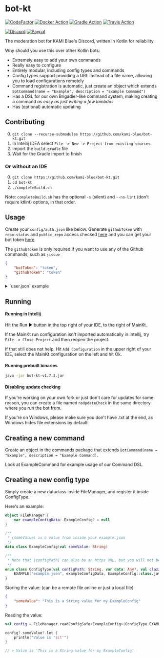 # bot-kt

[![CodeFactor](https://www.codefactor.io/repository/github/kami-blue/bot-kt/badge)](https://www.codefactor.io/repository/github/kami-blue/bot-kt)
[![Docker Action](https://img.shields.io/github/workflow/status/kami-blue/bot-kt/Docker?logo=docker)](https://github.com/orgs/kami-blue/packages/container/package/bot-kt)
[![Gradle Action](https://img.shields.io/github/workflow/status/kami-blue/bot-kt/Gradle?logo=github)](https://github.com/kami-blue/bot-kt/actions)
[![Travis Action](https://img.shields.io/travis/com/kami-blue/bot-kt?logo=travis)](https://travis-ci.com/github/kami-blue/bot-kt)

[![Discord](https://img.shields.io/discord/573954110454366214?logo=discord&logoColor=white)](https://kamiblue.org/discord)
[![Paypal](https://img.shields.io/badge/paypal-donate-red?color=169bd7&logo=paypal)](https://kamiblue.org/donate)


The moderation bot for KAMI Blue's Discord, written in Kotlin for reliability. 

Why should you use this over other Kotlin bots:
- Extremely easy to add your own commands
- Really easy to configure
- Entirely modular, including config types and commands
- Config types support providing a URL instead of a file name, allowing you to load configurations remotely
- Command registration is automatic, just create an object which extends `BotCommand(name = "Example", description = "Example Command")`
- Has a DSL for our own Brigadier-like command system, making creating a command *as easy as just writing a few lambdas*
- Has (optional) automatic updating

## Contributing

0. `git clone --recurse-submodules https://github.com/kami-blue/bot-kt.git`
1. In Intellij IDEA select `File -> New -> Project from existing sources`
3. Import the `build.gradle` file
4. Wait for the Gradle import to finish

### Or without an IDE

0. `git clone https://github.com/kami-blue/bot-kt.git`
1. `cd bot-kt`
2. `./completeBuild.sh`

Note: `completeBuild.sh` has the optional `-s` (silent) and `--no-lint` (don't require ktlint) options, in that order.

## Usage

Create your `config/auth.json` like below. Generate `githubToken` with `repo:status` and `public_repo` access checked [here](https://github.com/settings/tokens) and you can get your bot token [here](https://discord.com/developers/applications/BOT_ID_HERE/bot).

The `githubToken` is only required if you want to use any of the Github commands, such as `;issue`

```json
{
    "botToken": "token",
    "githubToken": "token"
}
```

<details>
    <summary>`user.json` example</summary>

All elements are optional. `statusMessageType` defaults to "Playing".

```json
{
    "autoUpdate": "true",
    "primaryServerId": "573954110454366214",
    "startUpChannel": "dev-bot",
    "statusMessage": "out for raids",
    "statusMessageType": "3"
}
```

</details>

## Running 

#### Running in Intellij

Hit the Run ▶️ button in the top right of your IDE, to the right of MainKt.

If the MainKt run configuration isn't imported automatically in Intellij, try `File -> Close Project` and then reopen the project. 

If that still does not help, Hit `Add Configuration` in the upper right of your IDE, select the MainKt configuration on the left and hit Ok.

#### Running prebuilt binaries

```bash
java -jar bot-kt-v1.7.3.jar
```

#### Disabling update checking

If you're working on your own fork or just don't care for updates for some reason, you can create a file named `noUpdateCheck` in the same directory where you run the bot from.

If you're on Windows, please make sure you don't have .txt at the end, as Windows hides file extensions by default.

## Creating a new command

Create an object in the commands package that extends `BotCommand(name = "Example", description = "Example Command)`. 

Look at ExampleCommand for example usage of our Command DSL.

## Creating a new config type

Simply create a new dataclass inside FileManager, and register it inside ConfigType. 

Here's an example:

```kotlin
object FileManager {
    var exampleConfigData: ExampleConfig? = null
}
```

```kotlin
/**
 * [someValue] is a value from inside your example.json
 */
data class ExampleConfig(val someValue: String)
```

```kotlin
/**
 * Note that [configPath] can also be an https URL, but you will not be able to write the config if it's a remote URL. This is fine for remotely configuring a setting.
 */
enum class ConfigType(val configPath: String, var data: Any?, val clazz: Class<*>) {
    EXAMPLE("example.json", exampleConfigData, ExampleConfig::class.java);
}
```

Storing the value: (can be a remote file online or just a local file)

```json
{
    "someValue": "This is a String value for my ExampleConfig"
}
```

Reading the value: 

```kotlin
val config = FileManager.readConfigSafe<ExampleConfig>(ConfigType.EXAMPLE, false) // setting reload to true instead of false will forcefully load it from the URL / memory instead of returning the cached version

config?.someValue?.let {
    println("Value is '$it'")
}

// > Value is 'This is a String value for my ExampleConfig'
```
